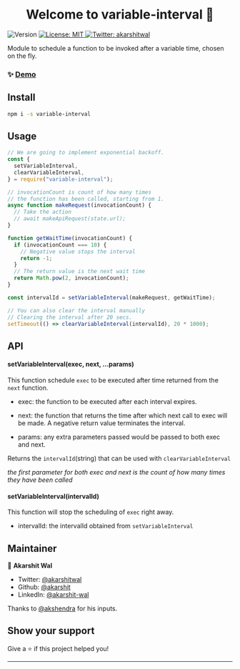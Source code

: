 <h1  align="center">Welcome to variable-interval 👋</h1>

<p>

<img  alt="Version"  src="https://img.shields.io/badge/version-0.1.0-blue.svg?cacheSeconds=2592000"  />

<a  href="#"  target="_blank">

<img  alt="License: MIT"  src="https://img.shields.io/badge/License-MIT-yellow.svg"  />

</a>

<a  href="https://twitter.com/akarshitwal"  target="_blank">

<img  alt="Twitter: akarshitwal"  src="https://img.shields.io/twitter/follow/akarshitwal.svg?style=social"  />

</a>

</p>

Module to schedule a function to be invoked after a variable time, chosen on the fly.

### ✨ [Demo](https://messagink.com/story/5ee0e5d935f8e2d552c1836d/demo-variable-interval?autoScroll=true)

## Install

```sh
npm i -s variable-interval
```

## Usage

```js
// We are going to implement exponential backoff.
const {
  setVariableInterval,
  clearVariableInterval,
} = require("variable-interval");

// invocationCount is count of how many times
// the function has been called, starting from 1.
async function makeRequest(invocationCount) {
  // Take the action
  // await makeApiRequest(state.url);
}

function getWaitTime(invocationCount) {
  if (invocationCount === 10) {
    // Negative value stops the interval
    return -1;
  }
  // The return value is the next wait time
  return Math.pow(2, invocationCount);
}

const intervalId = setVariableInterval(makeRequest, getWaitTime);

// You can also clear the interval manually
// Clearing the interval after 20 secs.
setTimeout(() => clearVariableInterval(intervalId), 20 * 1000);
```

## API

#### setVariableInterval(exec, next, ...params)

This function schedule `exec` to be executed after time returned from the `next` function.

- exec: the function to be executed after each interval expires.

- next: the function that returns the time after which next call to exec will be made. A negative return value terminates the interval.

- params: any extra parameters passed would be passed to both exec and next.

Returns the `intervalId`(string) that can be used with `clearVariableInterval`

_the first parameter for both exec and next is the count of how many times they have been called_

#### setVariableInterval(intervalId)

This function will stop the scheduling of `exec` right away.

- intervalId: the intervalId obtained from `setVariableInterval`

## Maintainer

👤 **Akarshit Wal**

- Twitter: [@akarshitwal](https://twitter.com/akarshitwal)
- Github: [@akarshit](https://github.com/akarshit)
- LinkedIn: [@akarshit-wal](https://linkedin.com/in/akarshit-wal)

Thanks to [@akshendra](https://github.com/akshendra) for his inputs.

## Show your support

Give a ⭐️ if this project helped you!

---

